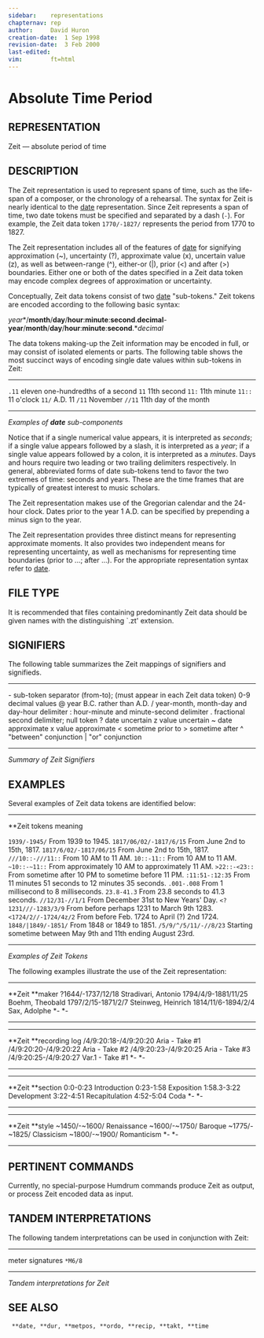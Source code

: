 ```yaml
---
sidebar:	representations
chapternav:	rep
author:		David Huron
creation-date:	1 Sep 1998
revision-date:	3 Feb 2000
last-edited:	
vim:		ft=html
---
```



Absolute Time Period
===============================================

## REPRESENTATION ##

<span class="rep">Zeit</span> &mdash; absolute period of time

## DESCRIPTION ##

The <span class="rep">Zeit</span> representation is used to represent spans of time,
such as the life-span of a composer, or the chronology of a rehearsal.
The syntax for <span class="rep">Zeit</span> is nearly identical to the
[<span class="rep">date</span>](date.rep.html) representation. Since <span class="rep">Zeit</span>
represents a span of time, two date tokens must be specified and
separated by a dash (`-`). For example, the <span class="rep">Zeit</span> data token
`1770/-1827/` represents the period from 1770 to 1827.

The <span class="rep">Zeit</span> representation includes all of the features of
[<span class="rep">date</span>](date.rep.html) for signifying approximation (\~),
uncertainty (?), approximate value (x), uncertain value (z), as well
as between-range (\^), either-or (\|), prior (\<) and after (\>)
boundaries. Either one or both of the dates specified in a
<span class="rep">Zeit</span> data token may encode complex degrees of approximation or
uncertainty.

Conceptually, <span class="rep">Zeit</span> data tokens consist of two
[<span class="rep">date</span>](date.rep.html) \"sub-tokens.\" Zeit tokens are encoded
according to the following basic syntax:

*year**/**month**/**day**/**hour**:**minute**:**second**.**decimal**-**year**/**month**/**day**/**hour**:**minute**:**second**.**decimal*

The data tokens making-up the <span class="rep">Zeit</span> information may be encoded
in full, or may consist of isolated elements or parts. The following
table shows the most succinct ways of encoding single date values
within sub-tokens in <span class="rep">Zeit</span>:

-------- -----------------------------------
`.11`    eleven one-hundredths of a second
`11`     11th second
`11:`    11th minute
`11::`   11 o'clock
`11/`    A.D. 11
`/11`    November
`//11`   11th day of the month
-------- -----------------------------------

*Examples of **date** sub-components*

Notice that if a single numerical value appears, it is interpreted as
*seconds*; if a single value appears followed by a slash, it is
interpreted as a *year*; if a single value appears followed by a
colon, it is interpreted as a *minutes*. Days and hours require two
leading or two trailing delimiters respectively. In general,
abbreviated forms of date sub-tokens tend to favor the two extremes of
time: seconds and years. These are the time frames that are typically
of greatest interest to music scholars.

The <span class="rep">Zeit</span> representation makes use of the Gregorian calendar
and the 24-hour clock. Dates prior to the year 1 A.D. can be specified
by prepending a minus sign to the year.

The <span class="rep">Zeit</span> representation provides three distinct means for
representing approximate moments. It also provides two independent
means for representing uncertainty, as well as mechanisms for
representing time boundaries (prior to \...; after \...). For the
appropriate representation syntax refer to
[<span class="rep">date</span>](date.rep.html).

## FILE TYPE ##

It is recommended that files containing predominantly <span class="rep">Zeit</span> data
should be given names with the distinguishing \`.zt\' extension.

## SIGNIFIERS ##

The following table summarizes the <span class="rep">Zeit</span> mappings of signifiers
and signifieds.

----- ----------------------------------------------
\-    sub-token separator (from-to); (must appear
in each <span class="rep">Zeit</span> data token)
0-9   decimal values
@     year B.C. rather than A.D.
/     year-month, month-day and day-hour delimiter
:     hour-minute and minute-second delimiter
.     fractional second delimiter; null token
?     date uncertain
z     value uncertain
\~    date approximate
x     value approximate
\<    sometime prior to
\>    sometime after
\^    \"between\" conjunction
\|    \"or\" conjunction
----- ----------------------------------------------

*Summary of <span class="rep">Zeit</span> Signifiers*

## EXAMPLES ##

Several examples of <span class="rep">Zeit</span> data tokens are identified below:

------------------------- ----------------------------------------------
\*\*Zeit tokens           meaning

`1939/-1945/`             From 1939 to 1945.
`1817/06/02/-1817/6/15`   From June 2nd to 15th, 1817.
`1817/6/02/-1817/06/15`   From June 2nd to 15th, 1817.
`///10::-///11::`         From 10 AM to 11 AM.
`10::-11::`               From 10 AM to 11 AM.
`~10::-~11::`             From approximately 10 AM to approximately
11 AM.
`>22::-<23::`             From sometime after 10 PM to sometime
before 11 PM.
`:11:51-:12:35`           From 11 minutes 51 seconds to 12 minutes
35 seconds.
`.001-.008`               From 1 millisecond to 8 milliseconds.
`23.8-41.3`               From 23.8 seconds to 41.3 seconds.
`//12/31-//1/1`           From December 31st to New Years\' Day.
`<?1231///-1283/3/9`      From before perhaps 1231 to March 9th 1283.
`<1724/2//-1724/4z/2`     From before Feb. 1724 to April (?) 2nd 1724.
`1848/|1849/-1851/`       From 1848 or 1849 to 1851.
`/5/9/^/5/11/-//8/23`     Starting sometime between May 9th and 11th
ending August 23rd.
------------------------- ----------------------------------------------

*Examples of <span class="rep">Zeit</span> Tokens*

The following examples illustrate the use of the <span class="rep">Zeit</span>
representation:


--------------------- ---------------------
\*\*Zeit              \*\*maker
?1644/-1737/12/18     Stradivari, Antonio
1794/4/9-1881/11/25   Boehm, Theobald
1797/2/15-1871/2/7    Steinweg, Heinrich
1814/11/6-1894/2/4    Sax, Adolphe
\*-                   \*-
--------------------- ---------------------


----------------------- -------------------
\*\*Zeit                \*\*recording log
/4/9:20:18-/4/9:20:20   Aria - Take \#1
/4/9:20:20-/4/9:20:22   Aria - Take \#2
/4/9:20:23-/4/9:20:25   Aria - Take \#3
/4/9:20:25-/4/9:20:27   Var.1 - Take \#1
\*-                     \*-
----------------------- -------------------


------------- ----------------
\*\*Zeit      \*\*section
0:0-0:23      Introduction
0:23-1:58     Exposition
1:58.3-3:22   Development
3:22-4:51     Recapitulation
4:52-5:04     Coda
\*-           \*-
------------- ----------------


----------------- -------------
\*\*Zeit          \*\*style
\~1450/-\~1600/   Renaissance
\~1600/-\~1750/   Baroque
\~1775/-\~1825/   Classicism
\~1800/-\~1900/   Romanticism
\*-               \*-
----------------- -------------

## PERTINENT COMMANDS ##

Currently, no special-purpose Humdrum commands produce <span class="rep">Zeit</span> as
output, or process <span class="rep">Zeit</span> encoded data as input.

## TANDEM INTERPRETATIONS ##

The following tandem interpretations can be used in conjunction with
<span class="rep">Zeit</span>:

------------------ ---------
meter signatures   `*M6/8`
------------------ ---------

*Tandem interpretations for <span class="rep">Zeit</span>*

## SEE ALSO ##

` **date, **dur, **metpos, **ordo, **recip, **takt, **time`

